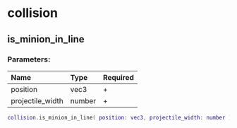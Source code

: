 # collision

## is\_minion\_in\_line

### Parameters:

| Name | Type | Required |
| :--- | :--- | :--- |
| position | vec3 | + |
| projectile\_width | number | + |

```lua
collision.is_minion_in_line( position: vec3, projectile_width: number ): bool
```

